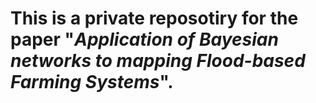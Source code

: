 # This is a private reposotiry for the paper "_**Application of Bayesian networks to mapping Flood-based Farming Systems**_".
